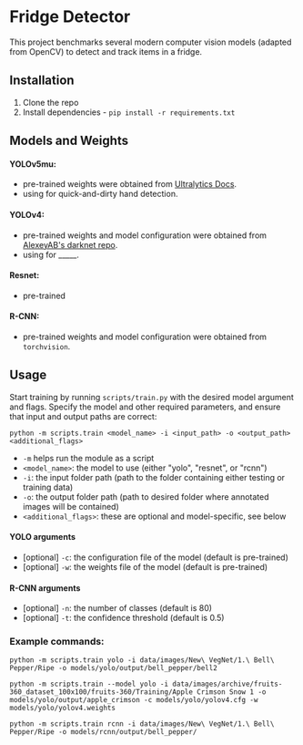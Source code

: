 # Fridge Detector

This project benchmarks several modern computer vision models (adapted from OpenCV) to detect and track items in a fridge.

## Installation
1. Clone the repo
2. Install dependencies - `pip install -r requirements.txt`


## Models and Weights
#### YOLOv5mu:
- pre-trained weights were obtained from [Ultralytics Docs](https://docs.ultralytics.com/models/yolov5/#performance-metrics).
- using for quick-and-dirty hand detection.
  
#### YOLOv4:
- pre-trained weights and model configuration were obtained from [AlexeyAB's darknet repo](https://github.com/AlexeyAB/darknet).
- using for _____.

#### Resnet:
- pre-trained

#### R-CNN:
- pre-trained weights and model configuration were obtained from `torchvision`.


## Usage
Start training by running `scripts/train.py` with the desired model argument and flags. Specify the model and other required parameters, and ensure that input and output paths are correct:
```
python -m scripts.train <model_name> -i <input_path> -o <output_path> <additional_flags>
```
- `-m` helps run the module as a script
- `<model_name>`: the model to use (either "yolo", "resnet", or "rcnn")
- `-i`: the input folder path (path to the folder containing either testing or training data)
- `-o`: the output folder path (path to desired folder where annotated images will be contained)
- `<additional_flags>`: these are optional and model-specific, see below

#### YOLO arguments
- [optional] `-c`: the configuration file of the model (default is pre-trained)
- [optional] `-w`: the weights file of the model (default is pre-trained)

#### R-CNN arguments
- [optional] `-n`: the number of classes (default is 80)
- [optional] `-t`: the confidence threshold (default is 0.5)


### Example commands:
```
python -m scripts.train yolo -i data/images/New\ VegNet/1.\ Bell\ Pepper/Ripe -o models/yolo/output/bell_pepper/bell2

python -m scripts.train --model yolo -i data/images/archive/fruits-360_dataset_100x100/fruits-360/Training/Apple Crimson Snow 1 -o models/yolo/output/apple_crimson -c models/yolo/yolov4.cfg -w models/yolo/yolov4.weights

python -m scripts.train rcnn -i data/images/New\ VegNet/1.\ Bell\ Pepper/Ripe -o models/rcnn/output/bell_pepper/
```
